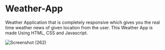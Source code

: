 # Weather-App

Weather Application that is completely responsive which gives you the real time weather news of given location from the user.
This Weather App is made Using HTML, CSS and Javascript.


![Screenshot (262)](https://user-images.githubusercontent.com/108358367/183707539-6b5168df-bd70-469d-bf63-f978ab1d6ecc.png)
